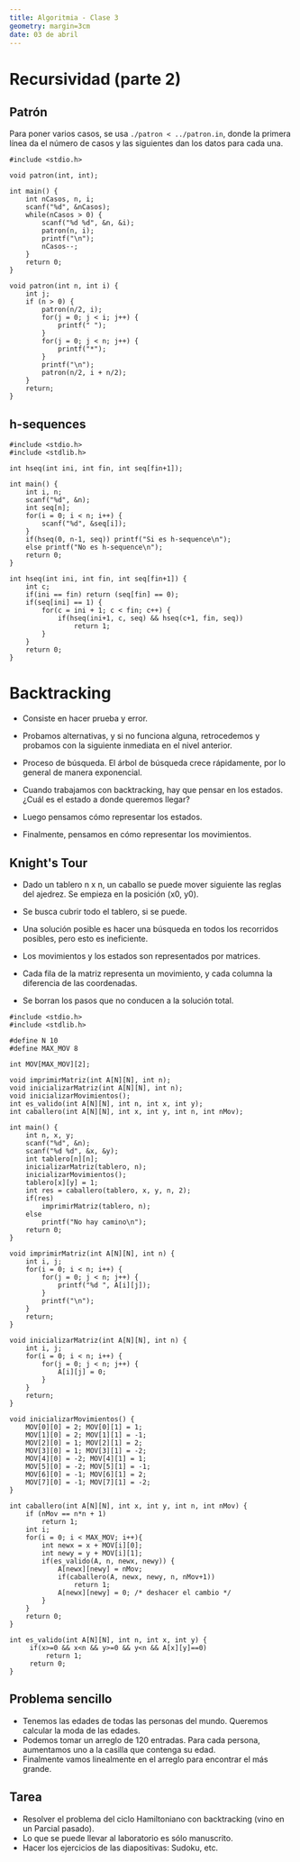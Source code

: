 ```yaml
---
title: Algoritmia - Clase 3
geometry: margin=3cm
date: 03 de abril
---
```

Recursividad (parte 2)
===

Patrón
---

Para poner varios casos, se usa `./patron < ../patron.in`, donde la primera línea da el número de casos y las siguientes dan los datos para cada una.

~~~{#patron .c}
#include <stdio.h>

void patron(int, int);

int main() {
    int nCasos, n, i;
    scanf("%d", &nCasos);
    while(nCasos > 0) {
        scanf("%d %d", &n, &i);
        patron(n, i);
        printf("\n");
        nCasos--;
    }
    return 0;
}

void patron(int n, int i) {
    int j;
    if (n > 0) {
        patron(n/2, i);
        for(j = 0; j < i; j++) {
            printf(" ");
        }
        for(j = 0; j < n; j++) {
            printf("*");
        }
        printf("\n");
        patron(n/2, i + n/2);
    }
    return;
}
~~~

h-sequences
---

~~~{#hseqclase .c}
#include <stdio.h>
#include <stdlib.h>

int hseq(int ini, int fin, int seq[fin+1]);

int main() {
    int i, n;
    scanf("%d", &n);
    int seq[n];
    for(i = 0; i < n; i++) {
        scanf("%d", &seq[i]);
    }
    if(hseq(0, n-1, seq)) printf("Si es h-sequence\n");
    else printf("No es h-sequence\n");
    return 0;
}

int hseq(int ini, int fin, int seq[fin+1]) {
    int c;
    if(ini == fin) return (seq[fin] == 0);
    if(seq[ini] == 1) {
        for(c = ini + 1; c < fin; c++) {
            if(hseq(ini+1, c, seq) && hseq(c+1, fin, seq))
                return 1;
        }
    }
    return 0;
}
~~~

Backtracking
===

- Consiste en hacer prueba y error.
- Probamos alternativas, y si no funciona alguna, retrocedemos y probamos con la siguiente inmediata en el nivel anterior.
- Proceso de búsqueda. El árbol de búsqueda crece rápidamente, por lo general de manera exponencial.

- Cuando trabajamos con backtracking, hay que pensar en los estados. ¿Cuál es el estado a donde queremos llegar?
- Luego pensamos cómo representar los estados.
- Finalmente, pensamos en cómo representar los movimientos.

Knight's Tour
---

- Dado un tablero n x n, un caballo se puede mover siguiente las reglas del ajedrez. Se empieza en la posición (x0, y0).
- Se busca cubrir todo el tablero, si se puede.
- Una solución posible es hacer una búsqueda en todos los recorridos posibles, pero esto es ineficiente.

- Los movimientos y los estados son representados por matrices.
- Cada fila de la matriz representa un movimiento, y cada columna la diferencia de las coordenadas.
- Se borran los pasos que no conducen a la solución total.

~~~{#knight .c}
#include <stdio.h>
#include <stdlib.h>

#define N 10
#define MAX_MOV 8

int MOV[MAX_MOV][2];

void imprimirMatriz(int A[N][N], int n);
void inicializarMatriz(int A[N][N], int n);
void inicializarMovimientos();
int es_valido(int A[N][N], int n, int x, int y);
int caballero(int A[N][N], int x, int y, int n, int nMov);

int main() {
    int n, x, y;
    scanf("%d", &n);
    scanf("%d %d", &x, &y);
    int tablero[n][n];
    inicializarMatriz(tablero, n);
    inicializarMovimientos();
    tablero[x][y] = 1;
    int res = caballero(tablero, x, y, n, 2);
    if(res)
        imprimirMatriz(tablero, n);
    else
        printf("No hay camino\n");
    return 0;
}

void imprimirMatriz(int A[N][N], int n) {
    int i, j;
    for(i = 0; i < n; i++) {
        for(j = 0; j < n; j++) {
            printf("%d ", A[i][j]);
        }
        printf("\n");
    }
    return;
}

void inicializarMatriz(int A[N][N], int n) {
    int i, j;
    for(i = 0; i < n; i++) {
        for(j = 0; j < n; j++) {
            A[i][j] = 0;
        }
    }
    return;
}

void inicializarMovimientos() {
    MOV[0][0] = 2; MOV[0][1] = 1;
    MOV[1][0] = 2; MOV[1][1] = -1;
    MOV[2][0] = 1; MOV[2][1] = 2;
    MOV[3][0] = 1; MOV[3][1] = -2;
    MOV[4][0] = -2; MOV[4][1] = 1;
    MOV[5][0] = -2; MOV[5][1] = -1;
    MOV[6][0] = -1; MOV[6][1] = 2;
    MOV[7][0] = -1; MOV[7][1] = -2;
}

int caballero(int A[N][N], int x, int y, int n, int nMov) {
    if (nMov == n*n + 1)
        return 1;
    int i;
    for(i = 0; i < MAX_MOV; i++){
        int newx = x + MOV[i][0];
        int newy = y + MOV[i][1];
        if(es_valido(A, n, newx, newy)) {
            A[newx][newy] = nMov;
            if(caballero(A, newx, newy, n, nMov+1))
                return 1;
            A[newx][newy] = 0; /* deshacer el cambio */
        }
    }
    return 0;
}

int es_valido(int A[N][N], int n, int x, int y) {
     if(x>=0 && x<n && y>=0 && y<n && A[x][y]==0)
         return 1;
     return 0;
}
~~~

Problema sencillo 
---

- Tenemos las edades de todas las personas del mundo. Queremos calcular la moda de las edades.
- Podemos tomar un arreglo de 120 entradas. Para cada persona, aumentamos uno a la casilla que contenga su edad.
- Finalmente vamos linealmente en el arreglo para encontrar el más grande.

Tarea
---

- Resolver el problema del ciclo Hamiltoniano con backtracking (vino en un Parcial pasado).
- Lo que se puede llevar al laboratorio es sólo manuscrito.
- Hacer los ejercicios de las diapositivas: Sudoku, etc.
